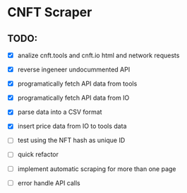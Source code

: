 # CNFT Scraper

## TODO:

- [x] analize cnft.tools and cnft.io html and network requests
- [x] reverse ingeneer undocummented API
- [x] programatically fetch API data from tools
- [x] programatically fetch API data from IO
- [x] parse data into a CSV format
- [x] insert price data from IO to tools data
- [ ] test using the NFT hash as unique ID
- [ ] quick refactor
- [ ] implement automatic scraping for more than one page
- [ ] error handle API calls


